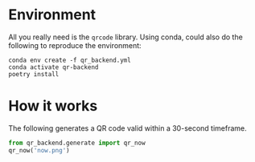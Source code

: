 # Environment

All you really need is the `qrcode` library. Using conda, could also do the following to reproduce the environment:
```
conda env create -f qr_backend.yml
conda activate qr-backend
poetry install
```

# How it works
The following generates a QR code valid within a 30-second timeframe.
```python
from qr_backend.generate import qr_now
qr_now('now.png')
```